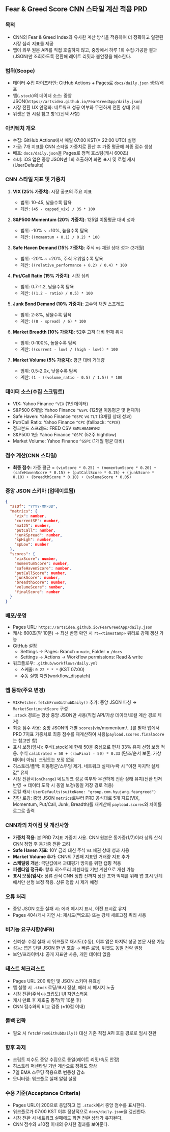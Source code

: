 ## Fear & Greed Score CNN 스타일 계산 적용 PRD

### 목적
- CNN의 Fear & Greed Index와 유사한 계산 방식을 적용하여 더 정확하고 일관된 시장 심리 지표를 제공
- 앱이 외부 원본 API를 직접 호출하지 않고, 중앙에서 하루 1회 수집·가공한 결과(JSON)만 조회하도록 전환해 레이트 리밋과 불안정을 해소한다.

### 범위(Scope)
- 데이터 수집 파이프라인: GitHub Actions + Pages로 `docs/daily.json` 생성/배포
- 앱(`.stock`)의 데이터 소스: 중앙 JSON(`https://artsidea.github.io/FearGreedApp/daily.json`)
- 시장 전환 UX 안정화: 네트워크 성공 여부와 무관하게 전환 상태 유지
- 위젯은 현 시점 참고 항목(선택 사항)

### 아키텍처 개요
- 수집: GitHub Actions에서 매일 07:00 KST(= 22:00 UTC) 실행
- 가공: 7개 지표를 CNN 스타일 가중치로 환산 후 가중 평균해 최종 점수 생성
- 배포: `docs/daily.json`을 Pages로 정적 호스팅(캐시 600초)
- 소비: iOS 앱은 중앙 JSON만 1회 호출하여 화면 표시 및 로컬 캐시(UserDefaults)

### CNN 스타일 지표 및 가중치
1. **VIX (25% 가중치)**: 시장 공포의 주요 지표
   - 범위: 10-45, 낮을수록 탐욕
   - 계산: `(45 - capped_vix) / 35 * 100`

2. **S&P500 Momentum (20% 가중치)**: 125일 이동평균 대비 성과
   - 범위: -10% ~ +10%, 높을수록 탐욕
   - 계산: `((momentum + 0.1) / 0.2) * 100`

3. **Safe Haven Demand (15% 가중치)**: 주식 vs 채권 상대 성과 (3개월)
   - 범위: -20% ~ +20%, 주식 우위일수록 탐욕
   - 계산: `((relative_performance + 0.2) / 0.4) * 100`

4. **Put/Call Ratio (15% 가중치)**: 시장 심리
   - 범위: 0.7-1.2, 낮을수록 탐욕
   - 계산: `((1.2 - ratio) / 0.5) * 100`

5. **Junk Bond Demand (10% 가중치)**: 고수익 채권 스프레드
   - 범위: 2-8%, 낮을수록 탐욕
   - 계산: `((8 - spread) / 6) * 100`

6. **Market Breadth (10% 가중치)**: 52주 고저 대비 현재 위치
   - 범위: 0-100%, 높을수록 탐욕
   - 계산: `((current - low) / (high - low)) * 100`

7. **Market Volume (5% 가중치)**: 평균 대비 거래량
   - 범위: 0.5-2.0x, 낮을수록 탐욕
   - 계산: `(1 - ((volume_ratio - 0.5) / 1.5)) * 100`

### 데이터 소스(수집 스크립트)
- VIX: Yahoo Finance `^VIX` (1년 데이터)
- S&P500 6개월: Yahoo Finance `^GSPC` (125일 이동평균 및 현재가)
- Safe Haven: Yahoo Finance `^GSPC` vs `TLT` (3개월 상대 성과)
- Put/Call Ratio: Yahoo Finance `^CPC` (fallback: `^CPCE`)
- 정크본드 스프레드: FRED CSV `BAMLH0A0HYM2`
- S&P500 1년: Yahoo Finance `^GSPC` (52주 high/low)
- Market Volume: Yahoo Finance `^GSPC` (1개월 평균 대비)

### 점수 계산(CNN 스타일)
- **최종 점수**: 가중 평균 = `(vixScore * 0.25) + (momentumScore * 0.20) + (safeHavenScore * 0.15) + (putCallScore * 0.15) + (junkScore * 0.10) + (breadthScore * 0.10) + (volumeScore * 0.05)`

### 중앙 JSON 스키마 (업데이트됨)
```json
{
  "asOf": "YYYY-MM-DD",
  "metrics": {
    "vix": number,
    "currentSP": number,
    "ma125": number,
    "putCall": number,
    "junkSpread": number,
    "spHigh": number,
    "spLow": number
  },
  "scores": {
    "vixScore": number,
    "momentumScore": number,
    "safeHavenScore": number,
    "putCallScore": number,
    "junkScore": number,
    "breadthScore": number,
    "volumeScore": number,
    "finalScore": number
  }
}
```

### 배포/운영
- Pages URL: `https://artsidea.github.io/FearGreedApp/daily.json`
- 캐시: 600초(약 10분) → 최신 반영 확인 시 `?t=<timestamp>` 쿼리로 강제 갱신 가능
- GitHub 설정
  - Settings → Pages: Branch = `main`, Folder = `/docs`
  - Settings → Actions → Workflow permissions: Read & write
- 워크플로우: `.github/workflows/daily.yml`
  - 스케줄: `0 22 * * *` (KST 07:00)
  - 수동 실행 지원(workflow_dispatch)

### 앱 동작(주요 변경)
- `VIXFetcher.fetchFromGithubDaily()` 추가: 중앙 JSON 파싱 → `MarketSentimentScore` 구성
- `.stock` 경로는 항상 중앙 JSON만 사용(직접 API/가상 데이터/로컬 계산 경로 제거)
- 최종 점수 사용: 중앙 JSON의 개별 `scores`(vix/momentum/...)를 받아 앱에서 PRD 7지표 가중치로 최종 점수를 재계산하여 사용(`payload.scores.finalScore`는 참고만 함)
- 표시 보정(임시): 주식(.stock)에 한해 50을 중심으로 편차 33% 유지 선형 보정 적용. 수식 `calibrated = 50 + (rawFinal - 50) * 0.33` (단조/순서 보존, 가상 데이터 아님). 크립토는 보정 없음
- 히스토리/폴백: 이동평균/스무딩 제거. 네트워크 실패/누락 시 "이전 마지막 실제 값" 유지
- 시장 전환시(`onChange`) 네트워크 성공 여부와 무관하게 전환 상태 유지(전환 먼저 반영 → 데이터 도착 시 동일 보정/동일 저장 경로 적용)
- 로컬 캐시: `UserDefaults(suiteName: "group.com.hyujang.feargreed")`
- 진단 로깅: 중앙 JSON `metrics`로부터 PRD 공식대로 5개 지표(VIX, Momentum, Put/Call, Junk, Breadth)를 재계산해 `payload.scores`와 차이를 로그로 출력

### CNN과의 차이점 및 개선사항
- **가중치 적용**: 본 PRD 7지표 가중치 사용. CNN 원본은 동가중(1/7)이라 상류 산식 CNN 정합 후 동가중 전환 고려
- **Safe Haven 지표**: 10Y 금리 대신 주식 vs 채권 상대 성과 사용
- **Market Volume 추가**: CNN의 7번째 지표인 거래량 지표 추가
- **스케일링 개선**: 극단값에서 과대평가 방지를 위한 캡핑 적용
- **퍼센타일 정규화**: 향후 히스토리 퍼센타일 기반 계산으로 개선 가능
- **표시 보정(임시)**: 상류 산식 CNN 정합 전까지 상단 포화 억제를 위해 앱 표시 단계에서만 선형 보정 적용. 상류 정합 시 제거 예정

### 오류 처리
- 중앙 JSON 호출 실패 시: 에러 메시지 표시, 이전 표시값 유지
- Pages 404/캐시 지연 시: 재시도(백오프) 또는 강제 새로고침 쿼리 사용

### 비기능 요구사항(NFR)
- 신뢰성: 수집 실패 시 워크플로 재시도(수동), 이후 앱은 마지막 성공 본문 사용 가능
- 성능: 앱은 단일 JSON 한 번 호출 → 빠른 로딩, 위젯도 동일 전략 권장
- 보안/프라이버시: 공개 지표만 사용, 개인 데이터 없음

### 테스트 체크리스트
- Pages URL 200 확인 및 JSON 스키마 유효성
- 앱 실행 시 `.stock` 로딩/표시 정상, 에러 시 메시지 노출
- 시장 전환(주식↔크립토) UI 자연스러움
- 캐시 만료 후 재호출 동작(약 10분 후)
- CNN 점수와의 비교 검증 (±10점 이내)

### 롤백 전략
- 필요 시 `fetchFromGithubDaily()` 대신 기존 직접 API 호출 경로로 임시 전환

### 향후 과제
- 크립토 지수도 중앙 수집으로 통일(레이트 리밋/속도 안정)
- 히스토리 퍼센타일 기반 계산으로 정확도 향상
- 7일 EMA 스무딩 적용으로 변동성 감소
- 모니터링: 워크플로 실패 알림 설정

### 수용 기준(Acceptance Criteria)
- Pages URL이 200으로 응답하고 앱 `.stock`에서 중앙 점수를 표시한다.
- 워크플로가 07:00 KST 이후 정상적으로 `docs/daily.json`을 갱신한다.
- 시장 전환 시 네트워크 실패에도 화면 전환 상태가 유지된다.
- CNN 점수와 ±10점 이내의 유사한 결과를 보여준다.


